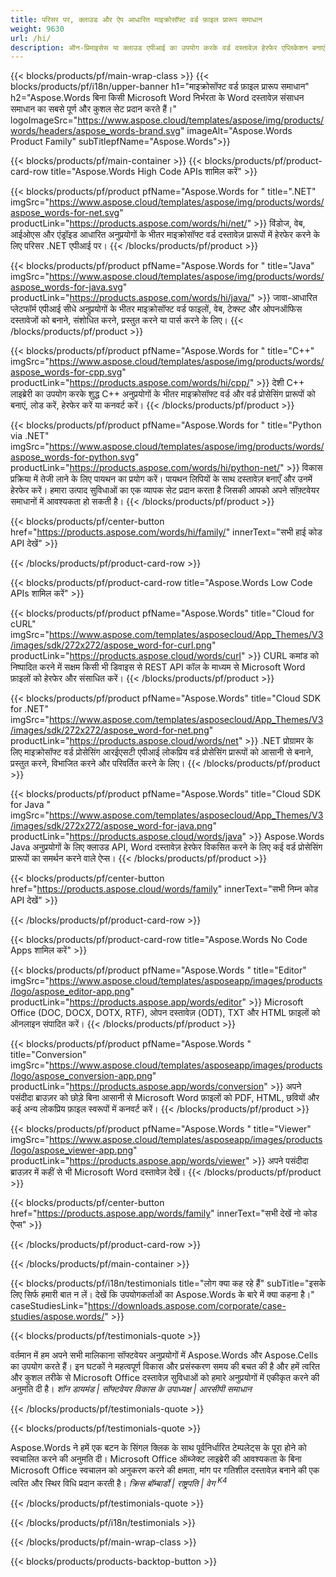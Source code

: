 ```yaml
---
title: परिसर पर, क्लाउड और ऐप आधारित माइक्रोसॉफ्ट वर्ड फ़ाइल प्रारूप समाधान 
weight: 9630
url: /hi/
description: ऑन-प्रिमाइसेस या क्लाउड एपीआई का उपयोग करके वर्ड दस्तावेज़ हेरफेर एप्लिकेशन बनाएं या वर्ड फ़ाइलों की तुलना निरीक्षण या कनवर्ट करने के लिए बस क्रॉस-प्लेटफ़ॉर्म ऐप का उपयोग करें
---
```


{{< blocks/products/pf/main-wrap-class >}}
{{< blocks/products/pf/i18n/upper-banner h1="माइक्रोसॉफ्ट वर्ड फ़ाइल प्रारूप समाधान" h2="Aspose.Words बिना किसी Microsoft Word निर्भरता के Word दस्तावेज़ संसाधन समाधान का सबसे पूर्ण और कुशल सेट प्रदान करते हैं।" logoImageSrc="https://www.aspose.cloud/templates/aspose/img/products/words/headers/aspose_words-brand.svg" imageAlt="Aspose.Words Product Family" subTitlepfName="Aspose.Words">}}

{{< blocks/products/pf/main-container >}}
{{< blocks/products/pf/product-card-row title="Aspose.Words High Code APIs शामिल करें" >}}

{{< blocks/products/pf/product pfName="Aspose.Words for " title=".NET" imgSrc="https://www.aspose.cloud/templates/aspose/img/products/words/aspose_words-for-net.svg" productLink="https://products.aspose.com/words/hi/net/" >}}
विंडोज, वेब, आईओएस और एंड्रॉइड आधारित अनुप्रयोगों के भीतर माइक्रोसॉफ्ट वर्ड दस्तावेज़ प्रारूपों में हेरफेर करने के लिए परिसर .NET एपीआई पर।
{{< /blocks/products/pf/product >}}

{{< blocks/products/pf/product pfName="Aspose.Words for " title="Java" imgSrc="https://www.aspose.cloud/templates/aspose/img/products/words/aspose_words-for-java.svg" productLink="https://products.aspose.com/words/hi/java/" >}}
जावा-आधारित प्लेटफॉर्म एपीआई सीधे अनुप्रयोगों के भीतर माइक्रोसॉफ्ट वर्ड फाइलों, वेब, टेक्स्ट और ओपनऑफिस दस्तावेजों को बनाने, संशोधित करने, प्रस्तुत करने या पार्स करने के लिए।
{{< /blocks/products/pf/product >}}

{{< blocks/products/pf/product pfName="Aspose.Words for " title="C++" imgSrc="https://www.aspose.cloud/templates/aspose/img/products/words/aspose_words-for-cpp.svg" productLink="https://products.aspose.com/words/hi/cpp/" >}}
देशी C++ लाइब्रेरी का उपयोग करके शुद्ध C++ अनुप्रयोगों के भीतर माइक्रोसॉफ्ट वर्ड और वर्ड प्रोसेसिंग प्रारूपों को बनाएं, लोड करें, हेरफेर करें या कनवर्ट करें।
{{< /blocks/products/pf/product >}}

{{< blocks/products/pf/product pfName="Aspose.Words for " title="Python via .NET" imgSrc="https://www.aspose.cloud/templates/aspose/img/products/words/aspose_words-for-python.svg" productLink="https://products.aspose.com/words/hi/python-net/" >}}
विकास प्रक्रिया में तेजी लाने के लिए पायथन का प्रयोग करें। पायथन लिपियों के साथ दस्तावेज़ बनाएँ और उनमें हेरफेर करें। हमारा उत्पाद सुविधाओं का एक व्यापक सेट प्रदान करता है जिसकी आपको अपने सॉफ़्टवेयर समाधानों में आवश्यकता हो सकती है।
{{< /blocks/products/pf/product >}}

{{< blocks/products/pf/center-button href="https://products.aspose.com/words/hi/family/" innerText="सभी हाई कोड API देखें" >}}

{{< /blocks/products/pf/product-card-row >}}

{{< blocks/products/pf/product-card-row title="Aspose.Words Low Code APIs शामिल करें" >}}

{{< blocks/products/pf/product pfName="Aspose.Words" title="Cloud for cURL" imgSrc="https://www.aspose.com/templates/asposecloud/App_Themes/V3/images/sdk/272x272/aspose_word-for-curl.png" productLink="https://products.aspose.cloud/words/curl" >}}
CURL कमांड को निष्पादित करने में सक्षम किसी भी डिवाइस से REST API कॉल के माध्यम से Microsoft Word फ़ाइलों को हेरफेर और संसाधित करें।
{{< /blocks/products/pf/product >}}

{{< blocks/products/pf/product pfName="Aspose.Words" title="Cloud SDK for .NET" imgSrc="https://www.aspose.com/templates/asposecloud/App_Themes/V3/images/sdk/272x272/aspose_word-for-net.png" productLink="https://products.aspose.cloud/words/net" >}}
.NET प्रोग्रामर के लिए माइक्रोसॉफ्ट वर्ड प्रोसेसिंग आरईएसटी एपीआई लोकप्रिय वर्ड प्रोसेसिंग प्रारूपों को आसानी से बनाने, प्रस्तुत करने, विभाजित करने और परिवर्तित करने के लिए।
{{< /blocks/products/pf/product >}}

{{< blocks/products/pf/product pfName="Aspose.Words" title="Cloud SDK for Java " imgSrc="https://www.aspose.com/templates/asposecloud/App_Themes/V3/images/sdk/272x272/aspose_word-for-java.png" productLink="https://products.aspose.cloud/words/java" >}}
Aspose.Words Java अनुप्रयोगों के लिए क्लाउड API, Word दस्तावेज़ हेरफेर विकसित करने के लिए कई वर्ड प्रोसेसिंग प्रारूपों का समर्थन करने वाले ऐप्स।
{{< /blocks/products/pf/product >}}

{{< blocks/products/pf/center-button href="https://products.aspose.cloud/words/family" innerText="सभी निम्न कोड API देखें" >}}

{{< /blocks/products/pf/product-card-row >}}

{{< blocks/products/pf/product-card-row title="Aspose.Words No Code Apps शामिल करें" >}}

{{< blocks/products/pf/product pfName="Aspose.Words " title="Editor" imgSrc="https://www.aspose.cloud/templates/asposeapp/images/products/logo/aspose_editor-app.png" productLink="https://products.aspose.app/words/editor" >}}
Microsoft Office (DOC, DOCX, DOTX, RTF), ओपन दस्तावेज़ (ODT), TXT और HTML फ़ाइलों को ऑनलाइन संपादित करें।
{{< /blocks/products/pf/product >}}

{{< blocks/products/pf/product pfName="Aspose.Words " title="Conversion" imgSrc="https://www.aspose.cloud/templates/asposeapp/images/products/logo/aspose_conversion-app.png" productLink="https://products.aspose.app/words/conversion" >}}
अपने पसंदीदा ब्राउज़र को छोड़े बिना आसानी से Microsoft Word फ़ाइलों को PDF, HTML, छवियों और कई अन्य लोकप्रिय फ़ाइल स्वरूपों में कनवर्ट करें।
{{< /blocks/products/pf/product >}}

{{< blocks/products/pf/product pfName="Aspose.Words " title="Viewer" imgSrc="https://www.aspose.cloud/templates/asposeapp/images/products/logo/aspose_viewer-app.png" productLink="https://products.aspose.app/words/viewer" >}}
अपने पसंदीदा ब्राउज़र में कहीं से भी Microsoft Word दस्तावेज़ देखें।
{{< /blocks/products/pf/product >}}

{{< blocks/products/pf/center-button href="https://products.aspose.app/words/family" innerText="सभी देखें नो कोड ऐप्स" >}}

{{< /blocks/products/pf/product-card-row >}}

{{< /blocks/products/pf/main-container >}}

{{< blocks/products/pf/i18n/testimonials title="लोग क्या कह रहे हैं" subTitle="इसके लिए सिर्फ हमारी बात न लें। देखें कि उपयोगकर्ताओं का Aspose.Words के बारे में क्या कहना है।" caseStudiesLink="https://downloads.aspose.com/corporate/case-studies/aspose.words/" >}}

{{< blocks/products/pf/testimonials-quote >}}
<p class="first">
 वर्तमान में हम अपने सभी मालिकाना सॉफ्टवेयर अनुप्रयोगों में Aspose.Words और Aspose.Cells का उपयोग करते हैं। इन घटकों ने महत्वपूर्ण विकास और प्रसंस्करण समय की बचत की है और हमें त्वरित और कुशल तरीके से Microsoft Office दस्तावेज़ सुविधाओं को हमारे अनुप्रयोगों में एकीकृत करने की अनुमति दी है।
 <em>
  शॉन डायमंड | सॉफ्टवेयर विकास के उपाध्यक्ष | आरसीपी समाधान
 </em>
</p>

{{< /blocks/products/pf/testimonials-quote >}}

{{< blocks/products/pf/testimonials-quote >}}
<p class="second">
 Aspose.Words ने हमें एक बटन के सिंगल क्लिक के साथ पूर्वनिर्धारित टेम्पलेट्स के पूरा होने को स्वचालित करने की अनुमति दी। Microsoft Office ऑब्जेक्ट लाइब्रेरी की आवश्यकता के बिना Microsoft Office स्वचालन को अनुकरण करने की क्षमता, मांग पर गतिशील दस्तावेज़ बनाने की एक त्वरित और स्थिर विधि प्रदान करती है।
 <em>
  क्रिस बॉम्बार्डो | राष्ट्रपति | वेग
  <sup>
   K4
  </sup>
 </em>
</p>

{{< /blocks/products/pf/testimonials-quote >}}

{{< /blocks/products/pf/i18n/testimonials >}}

{{< /blocks/products/pf/main-wrap-class >}}

{{< blocks/products/products-backtop-button >}}